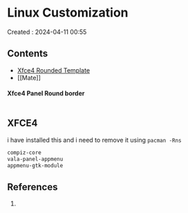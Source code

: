 # Linux Customization
Created : 2024-04-11 00:55


## Contents
- [Xfce4 Rounded Template]()
- [[Mate]]
#### Xfce4 Panel Round border


```css

```
## XFCE4
i have installed this and i need to remove it using `pacman -Rns`
```bash
compiz-core 
vala-panel-appmenu
appmenu-gtk-module


```
## References
1. 